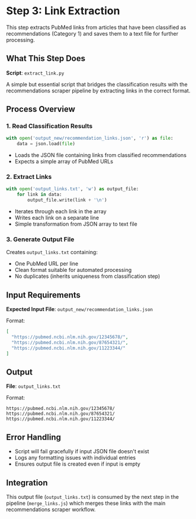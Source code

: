 # Step 3: Link Extraction

This step extracts PubMed links from articles that have been classified as recommendations (Category 1) and saves them to a text file for further processing.

## What This Step Does

**Script**: `extract_link.py`

A simple but essential script that bridges the classification results with the recommendations scraper pipeline by extracting links in the correct format.

## Process Overview

### 1. Read Classification Results
```python
with open('output_new/recommendation_links.json', 'r') as file:
    data = json.load(file)
```
- Loads the JSON file containing links from classified recommendations
- Expects a simple array of PubMed URLs

### 2. Extract Links
```python
with open('output_links.txt', 'w') as output_file:
    for link in data:
        output_file.write(link + '\n')
```
- Iterates through each link in the array
- Writes each link on a separate line
- Simple transformation from JSON array to text file

### 3. Generate Output File
Creates `output_links.txt` containing:
- One PubMed URL per line
- Clean format suitable for automated processing
- No duplicates (inherits uniqueness from classification step)

## Input Requirements

**Expected Input File**: `output_new/recommendation_links.json`

Format:
```json
[
  "https://pubmed.ncbi.nlm.nih.gov/12345678/",
  "https://pubmed.ncbi.nlm.nih.gov/87654321/",
  "https://pubmed.ncbi.nlm.nih.gov/11223344/"
]
```

## Output

**File**: `output_links.txt`

Format:
```
https://pubmed.ncbi.nlm.nih.gov/12345678/
https://pubmed.ncbi.nlm.nih.gov/87654321/
https://pubmed.ncbi.nlm.nih.gov/11223344/
```

## Error Handling

- Script will fail gracefully if input JSON file doesn't exist
- Logs any formatting issues with individual entries
- Ensures output file is created even if input is empty

## Integration

This output file (`output_links.txt`) is consumed by the next step in the pipeline (`merge_links.js`) which merges these links with the main recommendations scraper workflow. 